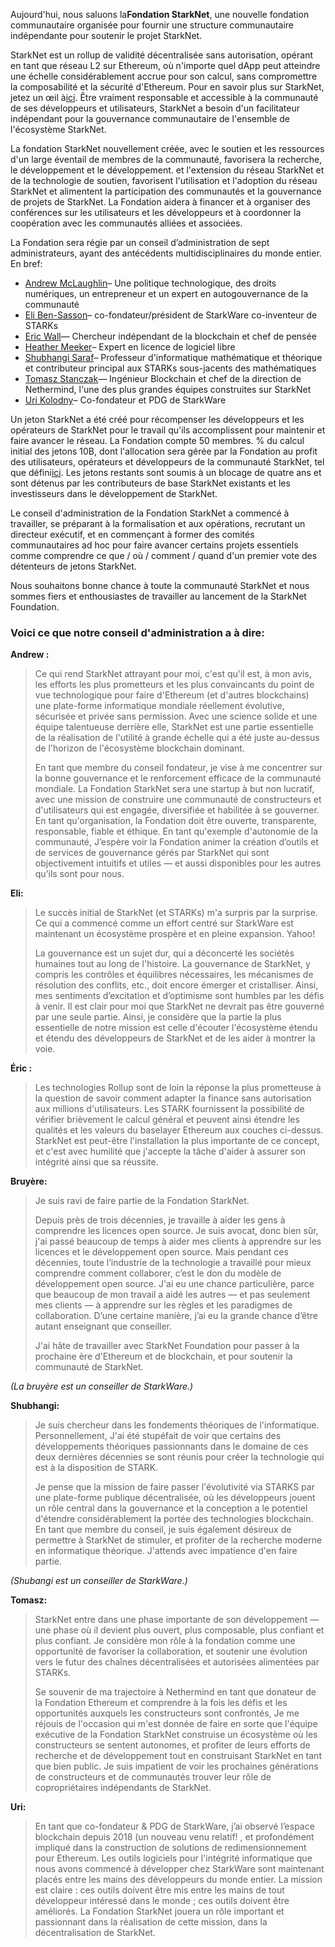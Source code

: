 Aujourd'hui, nous saluons la**Fondation StarkNet**, une nouvelle fondation communautaire organisée pour fournir une structure communautaire indépendante pour soutenir le projet StarkNet.

StarkNet est un rollup de validité décentralisée sans autorisation, opérant en tant que réseau L2 sur Ethereum, où n'importe quel dApp peut atteindre une échelle considérablement accrue pour son calcul, sans compromettre la composabilité et la sécurité d'Ethereum. Pour en savoir plus sur StarkNet, jetez un œil à[ici](https://starknet.io/). Être vraiment responsable et accessible à la communauté de ses développeurs et utilisateurs, StarkNet a besoin d'un facilitateur indépendant pour la gouvernance communautaire de l'ensemble de l'écosystème StarkNet.

La fondation StarkNet nouvellement créée, avec le soutien et les ressources d'un large éventail de membres de la communauté, favorisera la recherche, le développement et le développement. et l'extension du réseau StarkNet et de la technologie de soutien, favorisent l'utilisation et l'adoption du réseau StarkNet et alimentent la participation des communautés et la gouvernance de projets de StarkNet. La Fondation aidera à financer et à organiser des conférences sur les utilisateurs et les développeurs et à coordonner la coopération avec les communautés alliées et associées.

La Fondation sera régie par un conseil d’administration de sept administrateurs, ayant des antécédents multidisciplinaires du monde entier. En bref:

* [Andrew McLaughlin](https://andrew.mclaughl.in/about-me)– Une politique technologique, des droits numériques, un entrepreneur et un expert en autogouvernance de la communauté
* [Eli Ben-Sasson](https://starkware.co/media-kit/?founder=Eli#founders)– co-fondateur/président de StarkWare co-inventeur de STARKs
* [Eric Wall](https://en.wikipedia.org/wiki/Eric_Wall_(researcher))— Chercheur indépendant de la blockchain et chef de pensée
* [Heather Meeker](http://www.heathermeeker.com/)– Expert en licence de logiciel libre
* [Shubhangi Saraf](https://www.math.toronto.edu/ssaraf/)– Professeur d'informatique mathématique et théorique et contributeur principal aux STARKs sous-jacents des mathématiques
* [Tomasz Stanczak](https://www.linkedin.com/in/tomaszkajetanstanczak/?originalSubdomain=uk)— Ingénieur Blockchain et chef de la direction de Nethermind, l'une des plus grandes équipes construites sur StarkNet
* [Uri Kolodny](https://starkware.co/media-kit/?founder=Uri#founders)– Co-fondateur et PDG de StarkWare

Un jeton StarkNet a été créé pour récompenser les développeurs et les opérateurs de StarkNet pour le travail qu'ils accomplissent pour maintenir et faire avancer le réseau. La Fondation compte 50 membres. % du calcul initial des jetons 10B, dont l'allocation sera gérée par la Fondation au profit des utilisateurs, opérateurs et développeurs de la communauté StarkNet, tel que défini[ici](https://medium.com/starkware/part-3-starknet-token-design-5cc17af066c6). Les jetons restants sont soumis à un blocage de quatre ans et sont détenus par les contributeurs de base StarkNet existants et les investisseurs dans le développement de StarkNet.

Le conseil d'administration de la Fondation StarkNet a commencé à travailler, se préparant à la formalisation et aux opérations, recrutant un directeur exécutif, et en commençant à former des comités communautaires ad hoc pour faire avancer certains projets essentiels comme comprendre ce que / où / comment / quand d'un premier vote des détenteurs de jetons StarkNet.

Nous souhaitons bonne chance à toute la communauté StarkNet et nous sommes fiers et enthousiastes de travailler au lancement de la StarkNet Foundation.



### Voici ce que notre conseil d'administration a à dire:

**Andrew :**

> Ce qui rend StarkNet attrayant pour moi, c'est qu'il est, à mon avis, les efforts les plus prometteurs et les plus convaincants du point de vue technologique pour faire d'Ethereum (et d'autres blockchains) une plate-forme informatique mondiale réellement évolutive, sécurisée et privée sans permission. Avec une science solide et une équipe talentueuse derrière elle, StarkNet est une partie essentielle de la réalisation de l'utilité à grande échelle qui a été juste au-dessus de l'horizon de l'écosystème blockchain dominant.
> 
> En tant que membre du conseil fondateur, je vise à me concentrer sur la bonne gouvernance et le renforcement efficace de la communauté mondiale. La Fondation StarkNet sera une startup à but non lucratif, avec une mission de construire une communauté de constructeurs et d'utilisateurs qui est engagée, diversifiée et habilitée à se gouverner. En tant qu'organisation, la Fondation doit être ouverte, transparente, responsable, fiable et éthique. En tant qu'exemple d'autonomie de la communauté, J’espère voir la Fondation animer la création d’outils et de services de gouvernance gérés par StarkNet qui sont objectivement intuitifs et utiles — et aussi disponibles pour les autres qu’ils sont pour nous.

**Eli:**

> Le succès initial de StarkNet (et STARKs) m'a surpris par la surprise. Ce qui a commencé comme un effort centré sur StarkWare est maintenant un écosystème prospère et en pleine expansion. Yahoo!
> 
> La gouvernance est un sujet dur, qui a déconcerté les sociétés humaines tout au long de l'histoire. La gouvernance de StarkNet, y compris les contrôles et équilibres nécessaires, les mécanismes de résolution des conflits, etc., doit encore émerger et cristalliser. Ainsi, mes sentiments d’excitation et d’optimisme sont humbles par les défis à venir. Il est clair pour moi que StarkNet ne devrait pas être gouverné par une seule partie. Ainsi, je considère que la partie la plus essentielle de notre mission est celle d'écouter l'écosystème étendu et étendu des développeurs de StarkNet et de les aider à montrer la voie.

**Éric :**

> Les technologies Rollup sont de loin la réponse la plus prometteuse à la question de savoir comment adapter la finance sans autorisation aux millions d'utilisateurs. Les STARK fournissent la possibilité de vérifier brièvement le calcul général et peuvent ainsi étendre les qualités et les valeurs du baselayer Ethereum aux couches ci-dessus. StarkNet est peut-être l'installation la plus importante de ce concept, et c'est avec humilité que j'accepte la tâche d'aider à assurer son intégrité ainsi que sa réussite.

**Bruyère:**

> Je suis ravi de faire partie de la Fondation StarkNet.
> 
> Depuis près de trois décennies, je travaille à aider les gens à comprendre les licences open source. Je suis avocat, donc bien sûr, j'ai passé beaucoup de temps à aider mes clients à apprendre sur les licences et le développement open source. Mais pendant ces décennies, toute l’industrie de la technologie a travaillé pour mieux comprendre comment collaborer, c’est le don du modèle de développement open source. J'ai eu une chance particulière, parce que beaucoup de mon travail a aidé les autres — et pas seulement mes clients — à apprendre sur les règles et les paradigmes de collaboration. D’une certaine manière, j’ai eu la grande chance d’être autant enseignant que conseiller.
> 
> J'ai hâte de travailler avec StarkNet Foundation pour passer à la prochaine ère d'Ethereum et de blockchain, et pour soutenir la communauté de StarkNet.

*(La bruyère est un conseiller de StarkWare.)*

**Shubhangi:**

> Je suis chercheur dans les fondements théoriques de l'informatique. Personnellement, J'ai été stupéfait de voir que certains des développements théoriques passionnants dans le domaine de ces deux dernières décennies se sont réunis pour créer la technologie qui est à la disposition de STARK.
> 
> Je pense que la mission de faire passer l'évolutivité via STARKS par une plate-forme publique décentralisée, où les développeurs jouent un rôle central dans la gouvernance et la conception a le potentiel d'étendre considérablement la portée des technologies blockchain. En tant que membre du conseil, je suis également désireux de permettre à StarkNet de stimuler, et profiter de la recherche moderne en informatique théorique. J'attends avec impatience d'en faire partie.

*(Shubangi est un conseiller de StarkWare.)*

**Tomasz:**

> StarkNet entre dans une phase importante de son développement — une phase où il devient plus ouvert, plus composable, plus confiant et plus confiant. Je considère mon rôle à la fondation comme une opportunité de favoriser la collaboration, et soutenir une évolution vers le futur des chaînes décentralisées et autorisées alimentées par STARKs.
> 
> Se souvenir de ma trajectoire à Nethermind en tant que donateur de la Fondation Ethereum et comprendre à la fois les défis et les opportunités auxquels les constructeurs sont confrontés, Je me réjouis de l'occasion qui m'est donnée de faire en sorte que l'équipe exécutive de la Fondation StarkNet construise un écosystème où les constructeurs se sentent autonomes, et profiter de leurs efforts de recherche et de développement tout en construisant StarkNet en tant que bien public. Je suis impatient de voir les prochaines générations de constructeurs et de communautés trouver leur rôle de copropriétaires indépendants de StarkNet.

**Uri:**

> En tant que co-fondateur & PDG de StarkWare, j’ai observé l’espace blockchain depuis 2018 (un nouveau venu relatif! , et profondément impliqué dans la construction de solutions de redimensionnement pour Ethereum. Les outils logiciels pour l'intégrité informatique que nous avons commencé à développer chez StarkWare sont maintenant placés entre les mains des développeurs du monde entier. La mission est claire : ces outils doivent être mis entre les mains de tout développeur intéressé dans le monde ; ces outils doivent être améliorés. La Fondation StarkNet jouera un rôle important et passionnant dans la réalisation de cette mission, dans la décentralisation de StarkNet.